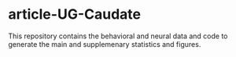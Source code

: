 # article-UG-Caudate
This repository contains the behavioral and neural data and code to generate the main and supplemenary statistics and figures.
